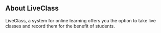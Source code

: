 
## About LiveClass

LiveClass, a system for online learning offers you the option to take live classes and record them for the benefit of students.